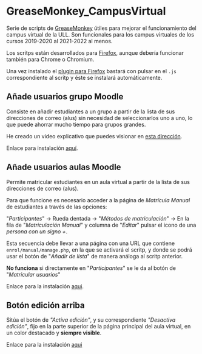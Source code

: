 # GreaseMonkey_CampusVirtual

Serie de scripts de [GreaseMonkey][GM] útiles para mejorar el funcionamiento
del campus virtual de la ULL.
Son funcionales para los campus virtuales de los cursos 2019-2020 al
2021-2022 al menos.

Los scritps están desarrollados para [Firefox][FF],
aunque debería funcionar también para Chrome o Chromium.

[GM]: https://www.greasespot.net/
[FF]: https://www.mozilla.org/es-ES/firefox/

Una vez instalado el [plugin para Firefox][GMFF] bastará con pulsar en
el `.js`  correspondiente al scritp y éste se instalará automáticamente.

[GMFF]:https://addons.mozilla.org/es/firefox/addon/greasemonkey/

## Añade usuarios grupo Moodle

Consiste en añadir estudiantes a un grupo a partir de la lista
de sus direcciones de correo (alus)
sin necesidad de seleccionarlos uno a uno,
lo que puede ahorrar mucho tiempo para grupos grandes.

He creado un video explicativo que puedes visionar
en [esta dirección](https://tuvideo.encanarias.info/videos/watch/8514a3d0-5c69-414f-9453-4a9f8e8303fe).

Enlace para instalación [aquí](https://github.com/Universidad-de-La-Laguna/GreaseMonkey_CampusVirtual/raw/master/A%C3%B1ade%20usuarios%20grupo%20Moodle/A%C3%B1ade%20usuarios%20grupo%20Moodle.user.js).

## Añade usuarios aulas Moodle

Permite matricular
estudiantes en un aula virtual
a partir de la lista
de sus direcciones de correo (alus).

Para que funcione es necesario acceder a la página de
*Matrícula Manual* de estudiantes a través de las opciones:

"*Participantes*" → Rueda dentada →
"*Métodos de matriculación*" →
En la fila de "*Matriculación Manual*" y columna de "*Editar*"
pulsar el icono de una *persona con un signo +*.

Esta secuencia debe llevar a una página con una
URL que contiene `enrol/manual/manage.php`, en la
que se activará el scritp, y donde se podrá usar el botón
de "*Añadir de lista*" de manera análoga al
scritp anterior.

**No funciona** si directamente en "*Participantes*" se le da
al botón de "*Matricular usuarios*"

Enlace para la instalación [aqui](https://github.com/Universidad-de-La-Laguna/GreaseMonkey_CampusVirtual/raw/master/A%C3%B1ade%20usuarios%20aulas%20Moodle/A%C3%B1ade%20usuarios%20aulas%20Moodle.user.js).


## Botón edición arriba

Sitúa el botón de *"Activa edición"*,
y su correspondiente *"Desactiva edición"*,
fijo en la parte superior de la página principal del aula virtual,
en un color destacado y **siempre visible**.

Enlace para la instalación [aqui](https://github.com/Universidad-de-La-Laguna/GreaseMonkey_CampusVirtual/raw/master/Boton%20edicion%20arriba/Boton%20edicion%20arriba.user.js)
